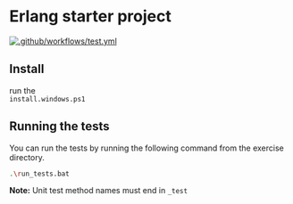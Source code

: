 # Erlang starter project
[![.github/workflows/test.yml](../../actions/workflows/test.yml/badge.svg)](../../actions/workflows/test.yml)

## Install

run the   
`install.windows.ps1`

## Running the tests

You can run the tests by running the following command from the exercise directory.

```bash
.\run_tests.bat
```
**Note:** Unit test method names must end in `_test`
